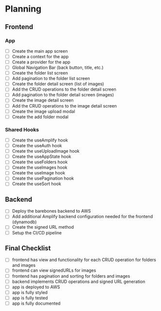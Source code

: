 # Planning

## Frontend

### App

- [ ] Create the main app screen
- [ ] Create a context for the app
- [ ] Create a provider for the app
- [ ] Global Navigation Bar (back button, title, etc.)
- [ ] Create the folder list screen
- [ ] Add pagination to the folder list screen
- [ ] Create the folder detail screen (list of images)
- [ ] Add the CRUD operations to the folder detail screen
- [ ] Add pagination to the folder detail screen (images)
- [ ] Create the image detail screen
- [ ] Add the CRUD operations to the image detail screen
- [ ] Create the image upload modal
- [ ] Create the add folder modal

### Shared Hooks

- [ ] Create the useAmplify hook
- [ ] Create the useAuth hook
- [ ] Create the useUploadImage hook
- [ ] Create the useAppState hook
- [ ] Create the useFolders hook
- [ ] Create the useImages hook
- [ ] Create the useImage hook
- [ ] Create the usePagination hook
- [ ] Create the useSort hook

## Backend

- [ ] Deploy the barebones backend to AWS
- [ ] Add additional Amplify backend configuration needed for the frontend (dynamodb)
- [ ] Create the signed URL method
- [ ] Setup the CI/CD pipeline

## Final Checklist

- [ ] frontend has view and functionality for each CRUD operation for folders and images
- [ ] frontend can view signedURLs for images
- [ ] frontend has pagination and sorting for folders and images
- [ ] backend implements CRUD operations and signed URL generation
- [ ] app is deployed to AWS
- [ ] app is fully styled
- [ ] app is fully tested
- [ ] app is fully documented
